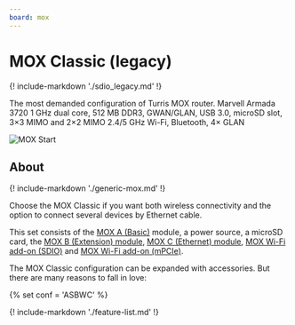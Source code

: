 ```yaml
---
board: mox
---
```

# MOX Classic (legacy)

{! include-markdown './sdio_legacy.md' !}

The most demanded configuration of Turris MOX router. Marvell Armada 3720 1 GHz
dual core, 512 MB DDR3, GWAN/GLAN, USB 3.0, microSD slot, 3×3 MIMO and 2×2 MIMO
2.4/5 GHz Wi-Fi, Bluetooth, 4× GLAN

![MOX Start](classic.jpg)

## About

{! include-markdown './generic-mox.md' !}

Choose the MOX Classic if you want both wireless connectivity and the option to
connect several devices by Ethernet cable.

This set consists of the [MOX A (Basic)](../modules/a.md) module, a power
source, a microSD card, the [MOX B (Extension) module](../modules/b.md), [MOX C
(Ethernet) module](../modules/c.md), [MOX Wi-Fi add-on
(SDIO)](../addons.md#wi-fi-sdio) and [MOX Wi-Fi add-on
(mPCIe)](../addons.md#wi-fi-mpcie).

The MOX Classic configuration can be expanded with accessories. But there are
many reasons to fall in love:

{% set conf = 'ASBWC' %}

{! include-markdown './feature-list.md' !}
